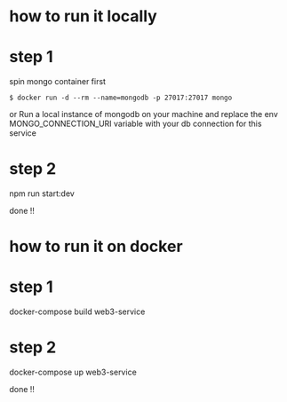  # how to run it locally
 
  # step 1
 spin mongo container first

    $ docker run -d --rm --name=mongodb -p 27017:27017 mongo
  
  or 
  Run a local instance of mongodb on your machine and replace the env MONGO_CONNECTION_URI variable 
  with your db connection for this service
   # step 2

 npm run start:dev

 done !!


 # how to run it on docker

  # step 1
  docker-compose build web3-service

 # step 2 
  docker-compose up web3-service

  done !!